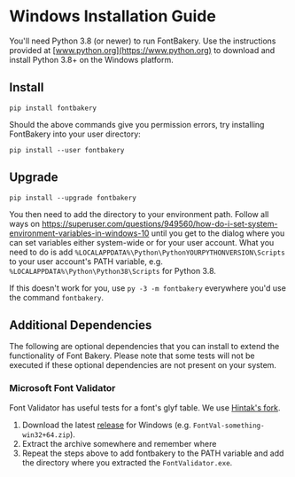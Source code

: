 # Windows Installation Guide

You'll need Python 3.8 (or newer) to run FontBakery.  Use the instructions provided at  [www.python.org](https://www.python.org) to download and install Python 3.8+ on the Windows platform.

## Install

    pip install fontbakery

Should the above commands give you permission errors, try installing FontBakery into your user directory:

    pip install --user fontbakery

## Upgrade

    pip install --upgrade fontbakery


You then need to add the directory to your environment path. Follow all ways on https://superuser.com/questions/949560/how-do-i-set-system-environment-variables-in-windows-10 until you get to the dialog where you can set variables either system-wide or for your user account. What you need to do is add `%LOCALAPPDATA%\Python\PythonYOURPYTHONVERSION\Scripts` to your user account's PATH variable, e.g. `%LOCALAPPDATA%\Python\Python38\Scripts` for Python 3.8.

If this doesn't work for you, use `py -3 -m fontbakery` everywhere you'd use the command `fontbakery`.

## Additional Dependencies

The following are optional dependencies that you can install to extend the functionality of Font Bakery.  Please note that some tests will not be executed if these optional dependencies are not present on your system.

### Microsoft Font Validator

Font Validator has useful tests for a font's glyf table. We use [Hintak's fork](https://github.com/HinTak/Font-Validator).

1. Download the latest [release](https://github.com/HinTak/Font-Validator/releases) for Windows (e.g. `FontVal-something-win32+64.zip`).
2. Extract the archive somewhere and remember where
3. Repeat the steps above to add fontbakery to the PATH variable and add the directory where you extracted the `FontValidator.exe`.

